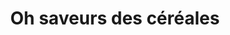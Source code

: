 ---
title: "Oh saveurs des céréales"
url: /crevecoeur-le-grand/oh-saveurs-des-cereales/
shop: boulangerie
---